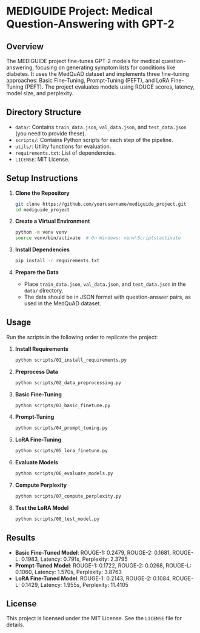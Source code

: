 # MEDIGUIDE Project: Medical Question-Answering with GPT-2

## Overview
The MEDIGUIDE project fine-tunes GPT-2 models for medical question-answering, focusing on generating symptom lists for conditions like diabetes. It uses the MedQuAD dataset and implements three fine-tuning approaches: Basic Fine-Tuning, Prompt-Tuning (PEFT), and LoRA Fine-Tuning (PEFT). The project evaluates models using ROUGE scores, latency, model size, and perplexity.

## Directory Structure
- `data/`: Contains `train_data.json`, `val_data.json`, and `test_data.json` (you need to provide these).
- `scripts/`: Contains Python scripts for each step of the pipeline.
- `utils/`: Utility functions for evaluation.
- `requirements.txt`: List of dependencies.
- `LICENSE`: MIT License.

## Setup Instructions
1. **Clone the Repository**
   ```bash
   git clone https://github.com/yourusername/mediguide_project.git
   cd mediguide_project
   ```

2. **Create a Virtual Environment**
   ```bash
   python -m venv venv
   source venv/bin/activate  # On Windows: venv\Scripts\activate
   ```

3. **Install Dependencies**
   ```bash
   pip install -r requirements.txt
   ```

4. **Prepare the Data**
   - Place `train_data.json`, `val_data.json`, and `test_data.json` in the `data/` directory.
   - The data should be in JSON format with question-answer pairs, as used in the MedQuAD dataset.

## Usage
Run the scripts in the following order to replicate the project:

1. **Install Requirements**
   ```bash
   python scripts/01_install_requirements.py
   ```

2. **Preprocess Data**
   ```bash
   python scripts/02_data_preprocessing.py
   ```

3. **Basic Fine-Tuning**
   ```bash
   python scripts/03_basic_finetune.py
   ```

4. **Prompt-Tuning**
   ```bash
   python scripts/04_prompt_tuning.py
   ```

5. **LoRA Fine-Tuning**
   ```bash
   python scripts/05_lora_finetune.py
   ```

6. **Evaluate Models**
   ```bash
   python scripts/06_evaluate_models.py
   ```

7. **Compute Perplexity**
   ```bash
   python scripts/07_compute_perplexity.py
   ```

8. **Test the LoRA Model**
   ```bash
   python scripts/08_test_model.py
   ```

## Results
- **Basic Fine-Tuned Model**: ROUGE-1: 0.2479, ROUGE-2: 0.1681, ROUGE-L: 0.1983, Latency: 0.791s, Perplexity: 2.3795
- **Prompt-Tuned Model**: ROUGE-1: 0.1722, ROUGE-2: 0.0268, ROUGE-L: 0.1060, Latency: 1.570s, Perplexity: 3.8763
- **LoRA Fine-Tuned Model**: ROUGE-1: 0.2143, ROUGE-2: 0.1084, ROUGE-L: 0.1429, Latency: 1.955s, Perplexity: 11.4105

## License
This project is licensed under the MIT License. See the `LICENSE` file for details.